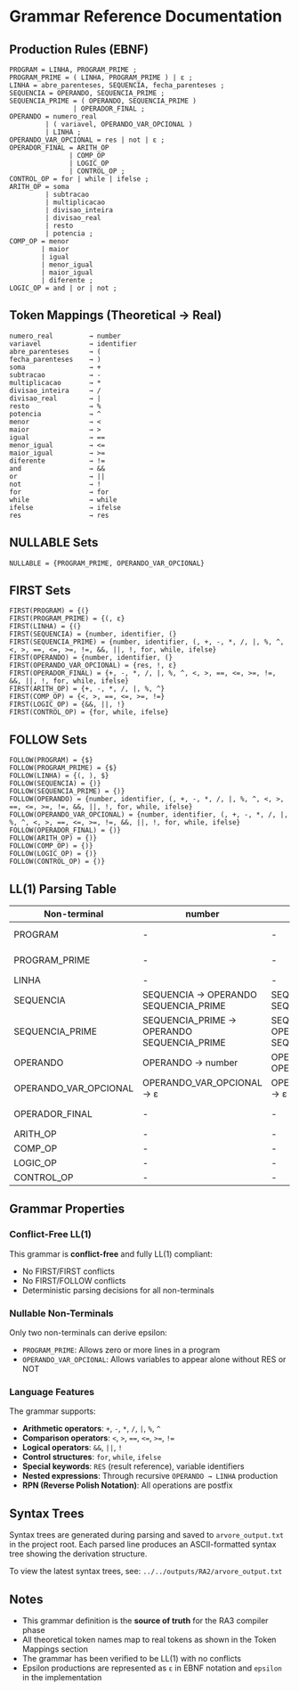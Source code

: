 # Grammar Reference Documentation

## Production Rules (EBNF)

```ebnf
PROGRAM = LINHA, PROGRAM_PRIME ;
PROGRAM_PRIME = ( LINHA, PROGRAM_PRIME ) | ε ;
LINHA = abre_parenteses, SEQUENCIA, fecha_parenteses ;
SEQUENCIA = OPERANDO, SEQUENCIA_PRIME ;
SEQUENCIA_PRIME = ( OPERANDO, SEQUENCIA_PRIME )
                | OPERADOR_FINAL ;
OPERANDO = numero_real
         | ( variavel, OPERANDO_VAR_OPCIONAL )
         | LINHA ;
OPERANDO_VAR_OPCIONAL = res | not | ε ;
OPERADOR_FINAL = ARITH_OP
               | COMP_OP
               | LOGIC_OP
               | CONTROL_OP ;
CONTROL_OP = for | while | ifelse ;
ARITH_OP = soma
         | subtracao
         | multiplicacao
         | divisao_inteira
         | divisao_real
         | resto
         | potencia ;
COMP_OP = menor
        | maior
        | igual
        | menor_igual
        | maior_igual
        | diferente ;
LOGIC_OP = and | or | not ;
```

## Token Mappings (Theoretical → Real)

```
numero_real         → number
variavel            → identifier
abre_parenteses     → (
fecha_parenteses    → )
soma                → +
subtracao           → -
multiplicacao       → *
divisao_inteira     → /
divisao_real        → |
resto               → %
potencia            → ^
menor               → <
maior               → >
igual               → ==
menor_igual         → <=
maior_igual         → >=
diferente           → !=
and                 → &&
or                  → ||
not                 → !
for                 → for
while               → while
ifelse              → ifelse
res                 → res
```

## NULLABLE Sets

```
NULLABLE = {PROGRAM_PRIME, OPERANDO_VAR_OPCIONAL}
```

## FIRST Sets

```
FIRST(PROGRAM) = {(}
FIRST(PROGRAM_PRIME) = {(, ε}
FIRST(LINHA) = {(}
FIRST(SEQUENCIA) = {number, identifier, (}
FIRST(SEQUENCIA_PRIME) = {number, identifier, (, +, -, *, /, |, %, ^, <, >, ==, <=, >=, !=, &&, ||, !, for, while, ifelse}
FIRST(OPERANDO) = {number, identifier, (}
FIRST(OPERANDO_VAR_OPCIONAL) = {res, !, ε}
FIRST(OPERADOR_FINAL) = {+, -, *, /, |, %, ^, <, >, ==, <=, >=, !=, &&, ||, !, for, while, ifelse}
FIRST(ARITH_OP) = {+, -, *, /, |, %, ^}
FIRST(COMP_OP) = {<, >, ==, <=, >=, !=}
FIRST(LOGIC_OP) = {&&, ||, !}
FIRST(CONTROL_OP) = {for, while, ifelse}
```

## FOLLOW Sets

```
FOLLOW(PROGRAM) = {$}
FOLLOW(PROGRAM_PRIME) = {$}
FOLLOW(LINHA) = {(, ), $}
FOLLOW(SEQUENCIA) = {)}
FOLLOW(SEQUENCIA_PRIME) = {)}
FOLLOW(OPERANDO) = {number, identifier, (, +, -, *, /, |, %, ^, <, >, ==, <=, >=, !=, &&, ||, !, for, while, ifelse}
FOLLOW(OPERANDO_VAR_OPCIONAL) = {number, identifier, (, +, -, *, /, |, %, ^, <, >, ==, <=, >=, !=, &&, ||, !, for, while, ifelse}
FOLLOW(OPERADOR_FINAL) = {)}
FOLLOW(ARITH_OP) = {)}
FOLLOW(COMP_OP) = {)}
FOLLOW(LOGIC_OP) = {)}
FOLLOW(CONTROL_OP) = {)}
```

## LL(1) Parsing Table

| Non-terminal | number | identifier | ( | ) | + | - | * | / | \| | % | ^ | < | <= | > | >= | == | != | && | \|\| | ! | res | for | while | ifelse | $ |
|--------------|--------|------------|---|---|---|---|---|---|----|----|---|---|----|----|----|----|----|----|------|---|-----|-----|-------|--------|---|
| PROGRAM | - | - | PROGRAM → LINHA PROGRAM_PRIME | - | - | - | - | - | - | - | - | - | - | - | - | - | - | - | - | - | - | - | - | - | - |
| PROGRAM_PRIME | - | - | PROGRAM_PRIME → LINHA PROGRAM_PRIME | - | - | - | - | - | - | - | - | - | - | - | - | - | - | - | - | - | - | - | - | - | PROGRAM_PRIME → ε |
| LINHA | - | - | LINHA → ( SEQUENCIA ) | - | - | - | - | - | - | - | - | - | - | - | - | - | - | - | - | - | - | - | - | - | - |
| SEQUENCIA | SEQUENCIA → OPERANDO SEQUENCIA_PRIME | SEQUENCIA → OPERANDO SEQUENCIA_PRIME | SEQUENCIA → OPERANDO SEQUENCIA_PRIME | - | - | - | - | - | - | - | - | - | - | - | - | - | - | - | - | - | - | - | - | - | - |
| SEQUENCIA_PRIME | SEQUENCIA_PRIME → OPERANDO SEQUENCIA_PRIME | SEQUENCIA_PRIME → OPERANDO SEQUENCIA_PRIME | SEQUENCIA_PRIME → OPERANDO SEQUENCIA_PRIME | - | SEQUENCIA_PRIME → OPERADOR_FINAL | SEQUENCIA_PRIME → OPERADOR_FINAL | SEQUENCIA_PRIME → OPERADOR_FINAL | SEQUENCIA_PRIME → OPERADOR_FINAL | SEQUENCIA_PRIME → OPERADOR_FINAL | SEQUENCIA_PRIME → OPERADOR_FINAL | SEQUENCIA_PRIME → OPERADOR_FINAL | SEQUENCIA_PRIME → OPERADOR_FINAL | SEQUENCIA_PRIME → OPERADOR_FINAL | SEQUENCIA_PRIME → OPERADOR_FINAL | SEQUENCIA_PRIME → OPERADOR_FINAL | SEQUENCIA_PRIME → OPERADOR_FINAL | SEQUENCIA_PRIME → OPERADOR_FINAL | SEQUENCIA_PRIME → OPERADOR_FINAL | SEQUENCIA_PRIME → OPERADOR_FINAL | SEQUENCIA_PRIME → OPERADOR_FINAL | - | SEQUENCIA_PRIME → OPERADOR_FINAL | SEQUENCIA_PRIME → OPERADOR_FINAL | SEQUENCIA_PRIME → OPERADOR_FINAL | - |
| OPERANDO | OPERANDO → number | OPERANDO → identifier OPERANDO_VAR_OPCIONAL | OPERANDO → LINHA | - | - | - | - | - | - | - | - | - | - | - | - | - | - | - | - | - | - | - | - | - | - |
| OPERANDO_VAR_OPCIONAL | OPERANDO_VAR_OPCIONAL → ε | OPERANDO_VAR_OPCIONAL → ε | OPERANDO_VAR_OPCIONAL → ε | - | OPERANDO_VAR_OPCIONAL → ε | OPERANDO_VAR_OPCIONAL → ε | OPERANDO_VAR_OPCIONAL → ε | OPERANDO_VAR_OPCIONAL → ε | OPERANDO_VAR_OPCIONAL → ε | OPERANDO_VAR_OPCIONAL → ε | OPERANDO_VAR_OPCIONAL → ε | OPERANDO_VAR_OPCIONAL → ε | OPERANDO_VAR_OPCIONAL → ε | OPERANDO_VAR_OPCIONAL → ε | OPERANDO_VAR_OPCIONAL → ε | OPERANDO_VAR_OPCIONAL → ε | OPERANDO_VAR_OPCIONAL → ε | OPERANDO_VAR_OPCIONAL → ε | OPERANDO_VAR_OPCIONAL → ε | OPERANDO_VAR_OPCIONAL → ! | OPERANDO_VAR_OPCIONAL → res | OPERANDO_VAR_OPCIONAL → ε | OPERANDO_VAR_OPCIONAL → ε | OPERANDO_VAR_OPCIONAL → ε | - |
| OPERADOR_FINAL | - | - | - | - | OPERADOR_FINAL → ARITH_OP | OPERADOR_FINAL → ARITH_OP | OPERADOR_FINAL → ARITH_OP | OPERADOR_FINAL → ARITH_OP | OPERADOR_FINAL → ARITH_OP | OPERADOR_FINAL → ARITH_OP | OPERADOR_FINAL → ARITH_OP | OPERADOR_FINAL → COMP_OP | OPERADOR_FINAL → COMP_OP | OPERADOR_FINAL → COMP_OP | OPERADOR_FINAL → COMP_OP | OPERADOR_FINAL → COMP_OP | OPERADOR_FINAL → COMP_OP | OPERADOR_FINAL → LOGIC_OP | OPERADOR_FINAL → LOGIC_OP | OPERADOR_FINAL → LOGIC_OP | - | OPERADOR_FINAL → CONTROL_OP | OPERADOR_FINAL → CONTROL_OP | OPERADOR_FINAL → CONTROL_OP | - |
| ARITH_OP | - | - | - | - | ARITH_OP → + | ARITH_OP → - | ARITH_OP → * | ARITH_OP → / | ARITH_OP → \| | ARITH_OP → % | ARITH_OP → ^ | - | - | - | - | - | - | - | - | - | - | - | - | - | - |
| COMP_OP | - | - | - | - | - | - | - | - | - | - | - | COMP_OP → < | COMP_OP → <= | COMP_OP → > | COMP_OP → >= | COMP_OP → == | COMP_OP → != | - | - | - | - | - | - | - | - |
| LOGIC_OP | - | - | - | - | - | - | - | - | - | - | - | - | - | - | - | - | - | LOGIC_OP → && | LOGIC_OP → \|\| | LOGIC_OP → ! | - | - | - | - | - |
| CONTROL_OP | - | - | - | - | - | - | - | - | - | - | - | - | - | - | - | - | - | - | - | - | - | CONTROL_OP → for | CONTROL_OP → while | CONTROL_OP → ifelse | - |

## Grammar Properties

### Conflict-Free LL(1)
This grammar is **conflict-free** and fully LL(1) compliant:
- No FIRST/FIRST conflicts
- No FIRST/FOLLOW conflicts
- Deterministic parsing decisions for all non-terminals

### Nullable Non-Terminals
Only two non-terminals can derive epsilon:
- `PROGRAM_PRIME`: Allows zero or more lines in a program
- `OPERANDO_VAR_OPCIONAL`: Allows variables to appear alone without RES or NOT

### Language Features
The grammar supports:
- **Arithmetic operators**: `+`, `-`, `*`, `/`, `|`, `%`, `^`
- **Comparison operators**: `<`, `>`, `==`, `<=`, `>=`, `!=`
- **Logical operators**: `&&`, `||`, `!`
- **Control structures**: `for`, `while`, `ifelse`
- **Special keywords**: `RES` (result reference), variable identifiers
- **Nested expressions**: Through recursive `OPERANDO → LINHA` production
- **RPN (Reverse Polish Notation)**: All operations are postfix

## Syntax Trees

Syntax trees are generated during parsing and saved to `arvore_output.txt` in the project root. Each parsed line produces an ASCII-formatted syntax tree showing the derivation structure.

To view the latest syntax trees, see: `../../outputs/RA2/arvore_output.txt`

## Notes

- This grammar definition is the **source of truth** for the RA3 compiler phase
- All theoretical token names map to real tokens as shown in the Token Mappings section
- The grammar has been verified to be LL(1) with no conflicts
- Epsilon productions are represented as `ε` in EBNF notation and `epsilon` in the implementation
